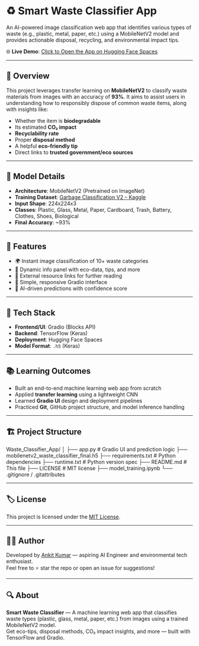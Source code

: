 # ♻️ Smart Waste Classifier App

An AI-powered image classification web app that identifies various types of waste (e.g., plastic, metal, paper, etc.) using a MobileNetV2 model and provides actionable disposal, recycling, and environmental impact tips.

🌐 **Live Demo**: [Click to Open the App on Hugging Face Spaces](https://huggingface.co/spaces/ankitkumariiserb/waste-classifier)

---

## 📌 Overview

This project leverages transfer learning on **MobileNetV2** to classify waste materials from images with an accuracy of **93%**. It aims to assist users in understanding how to responsibly dispose of common waste items, along with insights like:

- Whether the item is **biodegradable**
- Its estimated **CO₂ impact**
- **Recyclability rate**
- Proper **disposal method**
- A helpful **eco-friendly tip**
- Direct links to **trusted government/eco sources**

---

## 🧠 Model Details

- **Architecture**: MobileNetV2 (Pretrained on ImageNet)
- **Training Dataset**: [Garbage Classification V2 – Kaggle](https://www.kaggle.com/datasets/sumn2u/garbage-classification-v2)
- **Input Shape**: 224x224x3
- **Classes**: Plastic, Glass, Metal, Paper, Cardboard, Trash, Battery, Clothes, Shoes, Biological
- **Final Accuracy**: ~93%

---

## 🚀 Features

- 🌍 Instant image classification of 10+ waste categories
- 🧾 Dynamic info panel with eco-data, tips, and more
- 🔗 External resource links for further reading
- 🎨 Simple, responsive Gradio interface
- 🧠 AI-driven predictions with confidence score

---

## 🧪 Tech Stack

- **Frontend/UI**: Gradio (Blocks API)  
- **Backend**: TensorFlow (Keras)  
- **Deployment**: Hugging Face Spaces  
- **Model Format**: `.h5` (Keras)

---

## 📚 Learning Outcomes

- Built an end-to-end machine learning web app from scratch
- Applied **transfer learning** using a lightweight CNN
- Learned **Gradio UI** design and deployment pipelines
- Practiced **Git**, GitHub project structure, and model inference handling

---

## 🏗️ Project Structure

Waste_Classifier_App/
│
├── app.py # Gradio UI and prediction logic
├── mobilenetv2_waste_classifier_final.h5 
├── requirements.txt # Python dependencies
├── runtime.txt # Python version spec
├── README.md # This file
├── LICENSE # MIT license
├── model_training.ipynb 
└── .gitignore / .gitattributes

---

## 🏷️ License

This project is licensed under the [MIT License](LICENSE).

---

## 🙋‍♂️ Author

Developed by [Ankit Kumar](https://github.com/AnkitKumarIISERB) — aspiring AI Engineer and environmental tech enthusiast.  
Feel free to ⭐ star the repo or open an issue for suggestions!

---

## 🔍 About

**Smart Waste Classifier** — A machine learning web app that classifies waste types (plastic, glass, metal, paper, etc.) from images using a trained MobileNetV2 model.  
Get eco-tips, disposal methods, CO₂ impact insights, and more — built with TensorFlow and Gradio.

